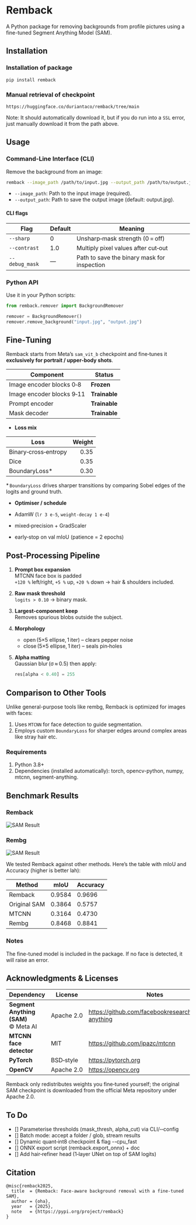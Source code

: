 # Remback

A Python package for removing backgrounds from profile pictures using a fine-tuned Segment Anything Model (SAM).

## Installation

### Installation of package
`pip install remback`

### Manual retrieval of checkpoint
`https://huggingface.co/duriantaco/remback/tree/main`

Note: It should automatically download it, but if you do run into a `SSL` error, just manually download it from the path above.

## Usage

### Command-Line Interface (CLI)

Remove the background from an image:

```bash
remback --image_path /path/to/input.jpg --output_path /path/to/output.jpg --checkpoint /path/to/checkpoint.pth
```

* `--image_path`: Path to the input image (required).
* `--output_path`: Path to save the output image (default: output.jpg).

#### CLI flags

| Flag            | Default | Meaning                                     |
|-----------------|---------|---------------------------------------------|
| `--sharp`       | 0       | Unsharp‑mask strength (0 = off)             |
| `--contrast`    | 1.0     | Multiply pixel values after cut‑out         |
| `--debug_mask`  | —       | Path to save the binary mask for inspection |

### Python API

Use it in your Python scripts:

```python
from remback.remover import BackgroundRemover

remover = BackgroundRemover()
remover.remove_background("input.jpg", "output.jpg")
```

## Fine‑Tuning

Remback starts from Meta’s `sam_vit_b` checkpoint and fine‑tunes it **exclusively for portrait / upper‑body shots**.

| Component                | Status                |
|--------------------------|-----------------------|
| Image encoder blocks 0‑8 | **Frozen**            |
| Image encoder blocks 9‑11| **Trainable**         |
| Prompt encoder           | **Trainable**         |
| Mask decoder             | **Trainable**         |

* **Loss mix**

| Loss                | Weight |
|---------------------|-------:|
| Binary‑cross‑entropy| 0.35   |
| Dice                | 0.35   |
| BoundaryLoss*       | 0.30   |

\* `BoundaryLoss` drives sharper transitions by comparing Sobel edges of the logits and ground truth.

* **Optimiser / schedule**

* AdamW (`lr 3 e‑5`, `weight‑decay 1 e‑4`)
* mixed‑precision + GradScaler
* early‑stop on val mIoU (patience = 2 epochs)

## Post‑Processing Pipeline

1. **Prompt box expansion**  
   MTCNN face box is padded  
   `+120 %` left/right, `+5 %` up, `+20 %` down → hair & shoulders included.

2. **Raw mask threshold**  
   `logits > 0.10` → binary mask.

3. **Largest‑component keep**  
   Removes spurious blobs outside the subject.

4. **Morphology**  
   * open (5×5 ellipse, 1 iter) – clears pepper noise  
   * close (5×5 ellipse, 1 iter) – seals pin‑holes

5. **Alpha matt­ing**  
   Gaussian blur (σ ≈ 0.5) then apply:  
   ```python
   res[alpha < 0.40] = 255
   ```

## Comparison to Other Tools

Unlike general-purpose tools like rembg, Remback is optimized for images with faces:

1. Uses `MTCNN` for face detection to guide segmentation.
2. Employs custom `BoundaryLoss` for sharper edges around complex areas like stray hair etc.

### Requirements

1. Python 3.8+
2. Dependencies (installed automatically): torch, opencv-python, numpy, mtcnn, segment-anything.

## Benchmark Results

### Remback 

![SAM Result](assets/combined_images/combined_grid.jpg)

### Rembg

![SAM Result](assets/combined_images/combined_grid_rembg.jpg)

We tested Remback against other methods. Here’s the table with mIoU and Accuracy (higher is better lah):

| Method          | mIoU   | Accuracy |
|-----------------|--------|----------|
| Remback         | 0.9584 | 0.9696   |
| Original SAM    | 0.3864 | 0.5757   |
| MTCNN           | 0.3164 | 0.4730   |
| Rembg           | 0.8468 | 0.8841   |

### Notes

The fine-tuned model is included in the package.
If no face is detected, it will raise an error.

## Acknowledgments & Licenses

| Dependency | License | Notes |
|------------|---------|-------|
| **Segment Anything (SAM)** © Meta AI | Apache 2.0 | https://github.com/facebookresearch/segment-anything |
| **MTCNN face detector** | MIT | https://github.com/ipazc/mtcnn |
| **PyTorch** | BSD‑style | https://pytorch.org |
| **OpenCV** | Apache 2.0 | https://opencv.org |

Remback only redistributes weights you fine‑tuned yourself; the original SAM
checkpoint is downloaded from the official Meta repository under Apache 2.0.

## To Do

- [] Parameterise thresholds (mask_thresh, alpha_cut) via CLI/‑‑config
- [] Batch mode: accept a folder / glob, stream results
- [] Dynamic quant‑int8 checkpoint & flag --cpu_fast
- [] ONNX export script (remback.export_onnx) + doc
- [] Add hair‑refiner head (1‑layer UNet on top of SAM logits)

## Citation
```
@misc{remback2025,
  title  = {Remback: Face‑aware background removal with a fine‑tuned SAM},
  author = {oha},
  year   = {2025},
  note   = {https://pypi.org/project/remback}
}
```

